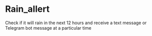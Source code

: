 # Rain_allert
<h> Check if it will rain in the next 12 hours and receive a text message or Telegram bot message at a particular time </h>


<title>Requirements</title>
